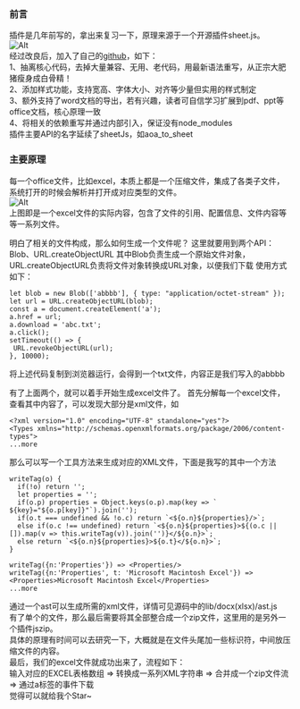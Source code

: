 ### 前言
插件是几年前写的，拿出来复习一下，原理来源于一个开源插件sheet.js。  
![Alt](https://pic1.zhimg.com/80/v2-ec737413659df0abd5304bcd792dfe65_720w.png)  
经过改良后，加入了自己的[github](https://github.com/pflhm2005/XLSX)，如下：  
1、抽离核心代码，去掉大量兼容、无用、老代码，用最新语法重写，从正宗大肥猪瘦身成白骨精！  
2、添加样式功能，支持宽高、字体大小、对齐等少量但实用的样式制定  
3、额外支持了word文档的导出，若有兴趣，读者可自信学习扩展到pdf、ppt等office文档，核心原理一致  
4、将相关的依赖重写并通过内部引入，保证没有node_modules  
插件主要API的名字延续了sheetJs，如aoa_to_sheet  

### 主要原理
每一个office文件，比如excel，本质上都是一个压缩文件，集成了各类子文件，系统打开的时候会解析并打开成对应类型的文件。  
![Alt](https://pic1.zhimg.com/80/v2-ab8ad4e50404611104bde9d2a36584d6_720w.png)  
上图即是一个excel文件的实际内容，包含了文件的引用、配置信息、文件内容等等一系列文件。  

明白了相关的文件构成，那么如何生成一个文件呢？
这里就要用到两个API：Blob、URL.createObjectURL
其中Blob负责生成一个原始文件对象，URL.createObjectURL负责将文件对象转换成URL对象，以便我们下载
使用方式如下：
```
let blob = new Blob(['abbbb'], { type: "application/octet-stream" });
let url = URL.createObjectURL(blob);
const a = document.createElement('a');
a.href = url;
a.download = 'abc.txt';
a.click();
setTimeout(() => {
 URL.revokeObjectURL(url);
}, 10000);
```
将上述代码复制到浏览器运行，会得到一个txt文件，内容正是我们写入的abbbb

有了上面两个，就可以着手开始生成excel文件了。
首先分解每一个excel文件，查看其中内容了，可以发现大部分是xml文件，如
```
<?xml version="1.0" encoding="UTF-8" standalone="yes"?>
<Types xmlns="http://schemas.openxmlformats.org/package/2006/content-types">
...more
```
那么可以写一个工具方法来生成对应的XML文件，下面是我写的其中一个方法
```
writeTag(o) {
  if(!o) return '';
  let properties = '';
  if(o.p) properties = Object.keys(o.p).map(key => ` ${key}="${o.p[key]}"`).join('');
  if(o.t === undefined && !o.c) return `<${o.n}${properties}/>`;
  else if(o.c !== undefined) return `<${o.n}${properties}>${(o.c || []).map(v => this.writeTag(v)).join('')}</${o.n}>`;
  else return `<${o.n}${properties}>${o.t}</${o.n}>`;
}

writeTag({n:'Properties'}) => <Properties/>
writeTag({n:'Properties', t: 'Microsoft Macintosh Excel'}) => <Properties>Microsoft Macintosh Excel</Properties>
...more
```
通过一个ast可以生成所需的xml文件，详情可见源码中的lib/docx(xlsx)/ast.js  
有了单个的文件，那么最后需要将其全部整合成一个zip文件，这里用的是另外一个插件jszip。  
具体的原理有时间可以去研究一下，大概就是在文件头尾加一些标识符，中间放压缩文件的内容。  
最后，我们的excel文件就成功出来了，流程如下：  
输入对应的EXCEL表格数组 => 转换成一系列XML字符串 => 合并成一个zip文件流 => 通过a标签的事件下载  
觉得可以就给我个Star~  